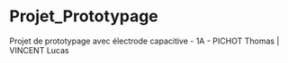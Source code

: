 # Projet_Prototypage
Projet de prototypage avec électrode capacitive - 1A - PICHOT Thomas | VINCENT Lucas
